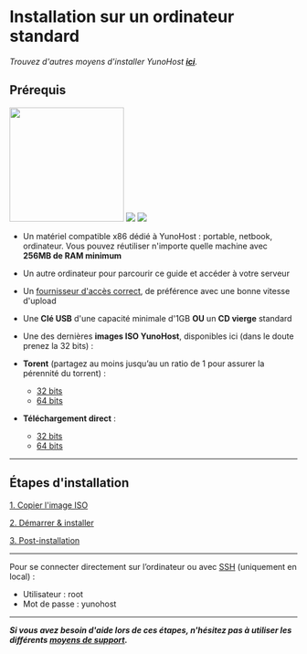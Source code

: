 # Installation sur un ordinateur standard

*Trouvez d'autres moyens d'installer YunoHost **[ici](/install_fr)**.*

## Prérequis

<img src="https://yunohost.org/images/laptop.png" width=200>
<img src="https://yunohost.org/images/desktop.jpg">
<img src="https://yunohost.org/images/nettop.jpg">

* Un matériel compatible x86 dédié à YunoHost : portable, netbook, ordinateur. Vous pouvez réutiliser n'importe quelle machine avec **256MB de RAM minimum**
* Un autre ordinateur pour parcourir ce guide et accéder à votre serveur
* Un [fournisseur d'accès correct](/isp_fr), de préférence avec une bonne vitesse d'upload
* Une **Clé USB** d'une capacité minimale d'1GB **OU** un **CD vierge** standard
* Une des dernières **images ISO YunoHost**, disponibles ici (dans le doute prenez la 32 bits) :
 * **Torent** (partagez au moins jusqu’au un ratio de 1 pour assurer la pérennité du torrent) :
   * [32 bits](http://build.yunohost.org/yunohostv2-latest-i386.iso.torrent)
   * [64 bits](http://build.yunohost.org/yunohostv2-latest-amd64.iso.torrent)

 * **Téléchargement direct** :
   * [32 bits](http://build.yunohost.org/yunohostv2-latest-i386.iso)
   * [64 bits](http://build.yunohost.org/yunohostv2-latest-amd64.iso)

---

## Étapes d'installation

<a class="btn btn-lg btn-default" href="/burn_or_copy_iso_fr">1. Copier l'image ISO</a>

<a class="btn btn-lg btn-default" href="/boot_and_graphical_install_fr">2. Démarrer & installer</a>

<a class="btn btn-lg btn-default" href="/postinstall_fr">3. Post-installation</a>

---

Pour se connecter directement sur l’ordinateur ou avec [SSH](/ssh_fr) (uniquement en local) : 
* Utilisateur : root
* Mot de passe : yunohost

---
***Si vous avez besoin d'aide lors de ces étapes, n'hésitez pas à utiliser les différents [moyens de support](/support_fr).***
